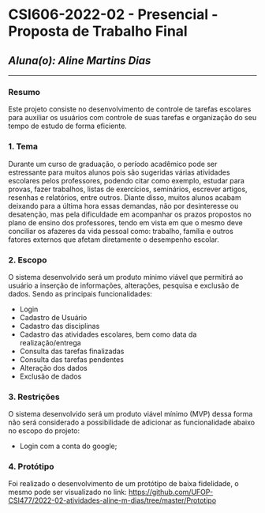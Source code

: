 # **CSI606-2022-02 - Presencial - Proposta de Trabalho Final**

## *Aluna(o): Aline Martins Dias*

--------------

<!-- Descrever um resumo sobre o trabalho. -->

### Resumo

Este projeto consiste no desenvolvimento de controle de tarefas escolares para auxiliar os usuários com 
controle de suas tarefas e organização do seu tempo de estudo de forma eficiente.
<!-- Apresentar o tema. -->
### 1. Tema

  Durante um curso de graduação, o período acadêmico pode ser estressante para muitos alunos pois são sugeridas várias atividades escolares pelos professores, podendo citar como exemplo, estudar para provas, fazer trabalhos, listas de exercícios, seminários, escrever artigos, resenhas e relatórios, entre outros. Diante disso, muitos alunos acabam deixando para a última hora essas demandas, não por  desinteresse ou desatenção, mas pela dificuldade em acompanhar os prazos propostos no plano de ensino dos professores, tendo em vista em que o mesmo deve conciliar os afazeres da vida pessoal como: trabalho,
  família e outros fatores externos que afetam diretamente o desempenho escolar.
<!-- Descrever e limitar o escopo da aplicação. -->
### 2. Escopo

  O sistema desenvolvido será um produto mínimo viável que permitirá ao usuário a inserção de informações, alterações,  pesquisa e exclusão de dados. Sendo as principais funcionalidades: 
- Login
-  Cadastro de  Usuário 
- Cadastro das disciplinas 
- Cadastro das atividades escolares, bem como data da realização/entrega
- Consulta das tarefas finalizadas
- Consulta das tarefas pendentes
- Alteração dos dados 
- Exclusão de dados 

<!-- Apresentar restrições de funcionalidades e de escopo. -->
### 3. Restrições

 O sistema desenvolvido será um produto viável mínimo (MVP) dessa forma não será considerado a possibilidade de adicionar as funcionalidade abaixo no escopo do projeto:

 - Login com a conta do google;

<!-- Construir alguns protótipos para a aplicação, disponibilizá-los no Github e descrever o que foi considerado. //-->
### 4. Protótipo

Foi realizado o desenvolvimento de um protótipo de baixa fidelidade, o mesmo pode ser visualizado no link: https://github.com/UFOP-CSI477/2022-02-atividades-aline-m-dias/tree/master/Prototipo
